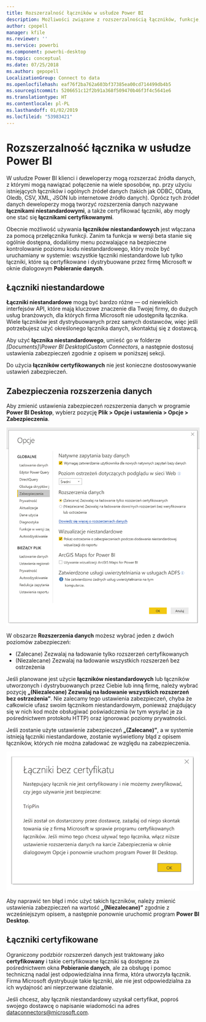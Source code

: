 ```yaml
---
title: Rozszerzalność łączników w usłudze Power BI
description: Możliwości związane z rozszerzalnością łączników, funkcje, ustawienia zabezpieczeń i łączniki certyfikowane
author: cpopell
manager: kfile
ms.reviewer: ''
ms.service: powerbi
ms.component: powerbi-desktop
ms.topic: conceptual
ms.date: 07/25/2018
ms.author: gepopell
LocalizationGroup: Connect to data
ms.openlocfilehash: eaf76f2ba762a603bf37385ea00cd714499db4b5
ms.sourcegitcommit: 5206651c12f2b91a368f509470b46f3f4c5641e6
ms.translationtype: HT
ms.contentlocale: pl-PL
ms.lasthandoff: 01/02/2019
ms.locfileid: "53983421"
---
```

# <a name="connector-extensibility-in-power-bi"></a>Rozszerzalność łącznika w usłudze Power BI

W usłudze Power BI klienci i deweloperzy mogą rozszerzać źródła danych, z którymi mogą nawiązać połączenie na wiele sposobów, np. przy użyciu istniejących łączników i ogólnych źródeł danych (takich jak ODBC, OData, Oledb, CSV, XML, JSON lub internetowe źródło danych). Oprócz tych źródeł danych deweloperzy mogą tworzyć rozszerzenia danych nazywane **łącznikami niestandardowymi**, a także certyfikować łączniki, aby mogły one stać się **łącznikami certyfikowanymi**.

Obecnie możliwość używania **łączników niestandardowych** jest włączana za pomocą przełącznika funkcji. Zanim ta funkcja w wersji beta stanie się ogólnie dostępna, dodaliśmy menu pozwalające na bezpieczne kontrolowanie poziomu kodu niestandardowego, który może być uruchamiany w systemie: wszystkie łączniki niestandardowe lub tylko łączniki, które są certyfikowane i dystrybuowane przez firmę Microsoft w oknie dialogowym **Pobieranie danych**.

## <a name="custom-connectors"></a>Łączniki niestandardowe

**Łączniki niestandardowe** mogą być bardzo różne — od niewielkich interfejsów API, które mają kluczowe znaczenie dla Twojej firmy, do dużych usług branżowych, dla których firma Microsoft nie udostępniła łącznika. Wiele łączników jest dystrybuowanych przez samych dostawców, więc jeśli potrzebujesz użyć określonego łącznika danych, skontaktuj się z dostawcą.

Aby użyć **łącznika niestandardowego**, umieść go w folderze *\[Documents]\\Power BI Desktop\\Custom Connectors*, a następnie dostosuj ustawienia zabezpieczeń zgodnie z opisem w poniższej sekcji.

Do użycia **łączników certyfikowanych** nie jest konieczne dostosowywanie ustawień zabezpieczeń.

## <a name="data-extension-security"></a>Zabezpieczenia rozszerzenia danych

Aby zmienić ustawienia zabezpieczeń rozszerzenia danych w programie **Power BI Desktop**, wybierz pozycję **Plik > Opcje i ustawienia > Opcje > Zabezpieczenia**.

![Kontrolowanie, czy ma być możliwe ładowanie łączników niestandardowych za pomocą opcji zabezpieczeń rozszerzenia danych](media/desktop-connector-extensibility/data-extension-security-1.png)

W obszarze **Rozszerzenia danych** możesz wybrać jeden z dwóch poziomów zabezpieczeń:

* (Zalecane) Zezwalaj na ładowanie tylko rozszerzeń certyfikowanych
* (Niezalecane) Zezwalaj na ładowanie wszystkich rozszerzeń bez ostrzeżenia

Jeśli planowane jest użycie **łączników niestandardowych** lub łączników utworzonych i dystrybuowanych przez Ciebie lub inną firmę, należy wybrać pozycję **„(Niezalecane) Zezwalaj na ładowanie wszystkich rozszerzeń bez ostrzeżenia”**. Nie zalecamy tego ustawienia zabezpieczeń, chyba że całkowicie ufasz swoim łącznikom niestandardowym, ponieważ znajdujący się w nich kod może obsługiwać poświadczenia (w tym wysyłać je za pośrednictwem protokołu HTTP) oraz ignorować poziomy prywatności.

Jeśli zostanie użyte ustawienie zabezpieczeń **„(Zalecane)”**, a w systemie istnieją łączniki niestandardowe, zostanie wyświetlony błąd z opisem łączników, których nie można załadować ze względu na zabezpieczenia.

![W oknie dialogowym zostaną opisane łączniki niestandardowe, których nie można załadować z powodu ustawień zabezpieczeń (w tym przypadku jest to łącznik TripPin)](media/desktop-connector-extensibility/data-extension-security-2.png)

Aby naprawić ten błąd i móc użyć takich łączników, należy zmienić ustawienia zabezpieczeń na wartość **„(Niezalecane)”** zgodnie z wcześniejszym opisem, a następnie ponownie uruchomić program **Power BI Desktop**.

## <a name="certified-connectors"></a>Łączniki certyfikowane

Ograniczony podzbiór rozszerzeń danych jest traktowany jako **certyfikowany** i takie certyfikowane łączniki są dostępne za pośrednictwem okna **Pobieranie danych**, ale za obsługę i pomoc techniczną nadal jest odpowiedzialna inna firma, która utworzyła łącznik. Firma Microsoft dystrybuuje takie łączniki, ale nie jest odpowiedzialna za ich wydajność ani nieprzerwane działanie.

Jeśli chcesz, aby łącznik niestandardowy uzyskał certyfikat, poproś swojego dostawcę o napisanie wiadomości na adres dataconnectors@microsoft.com.
